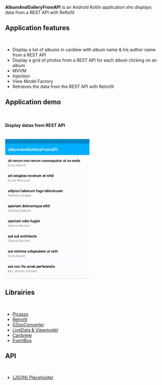 <b>AlbumAndGalleryFromAPI</b> is an Android Kotlin application xho displays data from a REST API with Reftofit</br>

<h2>Application features</h2></br>
<ul>
  <li>Display a list of albums in cardiew with album name & his author name from a REST API</li>
  <li>Display a grid of photos from a REST API for each album clicking on an album</li>
  <li>MVVM</li>
  <li>Injection</li>
  <li>View Model Factory</li>
  <li>Retrieves the data from the REST API with Retrofit</li>
</ul>

<h2>Application demo</h2></br>

<h4>Display datas from REST API</h4></br>

<img src = "https://github.com/GregBiglione/AlbumAndGalleryFromAPI/blob/master/app/src/main/res/drawable/album_and_gallery.gif" title = "Album and gallery from API" alt = "Album and gallery from API" width="273" height="450">

<h2>Librairies</h2></br>
<ul>
 <li><a href="https://square.github.io/picasso/">Picasso</a></li>
 <li><a href="https://square.github.io/retrofit/">Retrofit</a></li>
 <li><a href="https://square.github.io/retrofit/">GSonConverter</a></li>
 <li><a href="https://developer.android.com/jetpack/androidx/releases/lifecycle">LiveData & Viewmodel</a></li>
 <li><a href="https://developer.android.com/jetpack/androidx/releases/cardview?hl=fr">Cardview</a></li>
 <li><a href="https://github.com/greenrobot/EventBus">EventBus</a></li>
</ul>

<h2>API</h2></br>

<ul>
 <li><a href="https://jsonplaceholder.typicode.com/">{JSON} Placeholder</a></li>
</ul>

